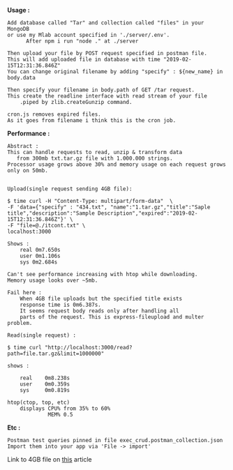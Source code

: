__Usage :__

    Add database called "Tar" and collection called "files" in your MongoDB 
    or use my Mlab account specified in './server/.env'.
          After npm i run "node ." at ./server

    Then upload your file by POST request specified in postman file.
    This will add uploaded file in database with time "2019-02-15T12:31:36.846Z"
    You can change original filename by adding "specify" : ${new_name} in body.data

    Then specify your filename in body.path of GET /tar request.
    This create the readline interface with read stream of your file 
        .piped by zlib.createGunzip command.    
        
    cron.js removes expired files. 
    As it goes from filename i think this is the cron job.


__Performance :__

    Abstract : 
    This can handle requests to read, unzip & transform data 
       from 300mb txt.tar.gz file with 1.000.000 strings.
    Processor usage grows above 30% and memory usage on each request grows only on 50mb.
    

    Upload(single request sending 4GB file):
    
~~~~
$ time curl -H "Content-Type: multipart/form-data"  \
-F 'data={"specify" : "434.txt", "name":"1.tar.gz","title":"Saple title","description":"Sample Description","expired":"2019-02-15T12:31:36.846Z"}' \
-F "file=@./itcont.txt" \
localhost:3000
~~~~ 
    Shows :
        real 0m7.650s
        user 0m1.106s
        sys	0m2.684s
        
    Can't see performance increasing with htop while downloading. 
    Memory usage looks over ~5mb. 

    Fail here : 
        When 4GB file uploads but the specified title exists
        response time is 0m6.387s.
        It seems request body reads only after handling all 
        parts of the request. This is express-fileupload and multer problem.
        
    Read(single request) :
    
    $ time curl "http://localhost:3000/read?path=file.tar.gz&limit=1000000"
    
    shows :
    
        real	0m8.238s
        user	0m0.359s
        sys	    0m0.819s
    
    htop(ctop, top, etc)
        displays CPU% from 35% to 60%
                 MEM% 0.5


__Etc :__

    Postman test queries pinned in file exec_crud.postman_collection.json
    Import them into your app via 'File -> import'

Link to 4GB file on [this](https://itnext.io/using-node-js-to-read-really-really-large-files-pt-1-d2057fe76b33) article


